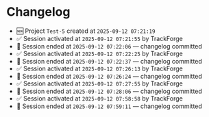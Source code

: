 # Changelog
- 🆕 Project `Test-5` created at `2025-09-12 07:21:19`
- ✅ Session activated at `2025-09-12 07:21:55` by TrackForge
- 🛑 Session ended at `2025-09-12 07:22:06` — changelog committed
- ✅ Session activated at `2025-09-12 07:22:25` by TrackForge
- 🛑 Session ended at `2025-09-12 07:22:37` — changelog committed
- ✅ Session activated at `2025-09-12 07:26:13` by TrackForge
- 🛑 Session ended at `2025-09-12 07:26:24` — changelog committed
- ✅ Session activated at `2025-09-12 07:27:55` by TrackForge
- 🛑 Session ended at `2025-09-12 07:28:06` — changelog committed
- ✅ Session activated at `2025-09-12 07:58:58` by TrackForge
- 🛑 Session ended at `2025-09-12 07:59:11` — changelog committed
